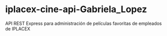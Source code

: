# iplacex-cine-api-Gabriela_Lopez
 API REST Express para administración de películas favoritas de empleados de IPLACEX
